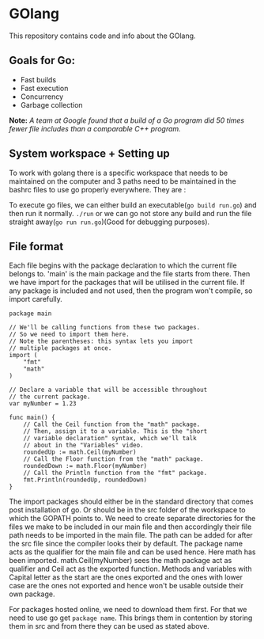 # GOlang

This repository contains code and info about the GOlang.

## Goals for Go:

* Fast builds
* Fast execution
* Concurrency
* Garbage collection

__Note:__ _A team at Google found that a build of a Go program did 50 times fewer file includes than a comparable C++ program._

## System workspace + Setting up

To work with golang there is a specific workspace that needs to be maintained on the computer and 3 paths need to be maintained in the bashrc files to use go properly everywhere. They are : 

	


To execute go files, we can either build an executable(`go build run.go`) and then run it normally. `./run` or we can go not store any build and run the file straight away(`go run run.go`)(Good for debugging purposes).

## File format

Each file begins with the package declaration to which the current file belongs to. 'main' is the main package and the file starts from there. Then we have import for the packages that will be utilised in the current file. If any package is included and not used, then the program won't compile, so import carefully. 

```golang
package main

// We'll be calling functions from these two packages.
// So we need to import them here.
// Note the parentheses: this syntax lets you import
// multiple packages at once.
import (
    "fmt"
    "math"
)

// Declare a variable that will be accessible throughout
// the current package.
var myNumber = 1.23

func main() {
    // Call the Ceil function from the "math" package.
    // Then, assign it to a variable. This is the "short
    // variable declaration" syntax, which we'll talk
    // about in the "Variables" video.
    roundedUp := math.Ceil(myNumber)
    // Call the Floor function from the "math" package.
    roundedDown := math.Floor(myNumber)
    // Call the Println function from the "fmt" package.
    fmt.Println(roundedUp, roundedDown)
} 
```

The import packages should either be in the standard directory that comes post installation of go. Or should be in the src folder of the workspace to which the GOPATH points to. We need to create separate directories for the files we make to be included in our main file and then accordingly their file path needs to be imported in the main file. The path can be added for after the src file since the compiler looks their by default. The package name acts as the qualifier for the main file and can be used hence. Here math has been imported. math.Ceil(myNumber) sees the math package act as qualifier and Ceil act as the exported function. Methods and variables with Capital letter as the start are the ones exported and the ones with lower case are the ones not exported and hence won't be usable outside their own package.

For packages hosted online, we need to download them first. For that we need to use go get `package name`. This brings them in contention by storing them in src and from there they can be used as stated above.
